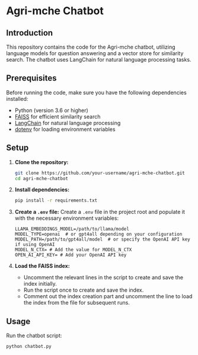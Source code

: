 # Agri-mche Chatbot

## Introduction

This repository contains the code for the Agri-mche chatbot, utilizing language models for question answering and a vector store for similarity search. The chatbot uses LangChain for natural language processing tasks.

## Prerequisites

Before running the code, make sure you have the following dependencies installed:

- Python (version 3.6 or higher)
- [FAISS](https://github.com/facebookresearch/faiss) for efficient similarity search
- [LangChain](https://github.com/NCATS-Tangerine/langchain) for natural language processing
- [dotenv](https://github.com/theskumar/python-dotenv) for loading environment variables

## Setup

1. **Clone the repository:**
    ```bash
    git clone https://github.com/your-username/agri-mche-chatbot.git
    cd agri-mche-chatbot
    ```

2. **Install dependencies:**
    ```bash
    pip install -r requirements.txt
    ```

3. **Create a `.env` file:**
    Create a `.env` file in the project root and populate it with the necessary environment variables:

    ```env
    LLAMA_EMBEDDINGS_MODEL=/path/to/llama/model
    MODEL_TYPE=openai  # or gpt4all depending on your configuration
    MODEL_PATH=/path/to/gpt4all/model  # or specify the OpenAI API key if using OpenAI
    MODEL_N_CTX= # Add the value for MODEL_N_CTX
    OPEN_AI_API_KEY= # Add your OpenAI API key
    ```

4. **Load the FAISS index:**
    - Uncomment the relevant lines in the script to create and save the index initially.
    - Run the script once to create and save the index.
    - Comment out the index creation part and uncomment the line to load the index from the file for subsequent runs.

## Usage

Run the chatbot script:

```bash
python chatbot.py

